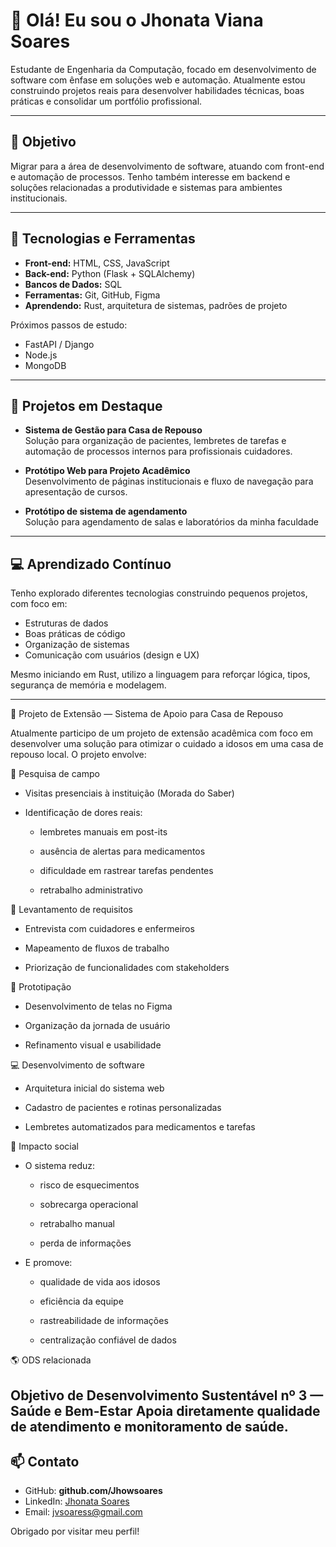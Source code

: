 # 👋 Olá! Eu sou o Jhonata Viana Soares

Estudante de Engenharia da Computação, focado em desenvolvimento de software com ênfase em soluções web e automação. Atualmente estou construindo projetos reais para desenvolver habilidades técnicas, boas práticas e consolidar um portfólio profissional.

---

## 🎯 Objetivo
Migrar para a área de desenvolvimento de software, atuando com front-end e automação de processos. Tenho também interesse em backend e soluções relacionadas a produtividade e sistemas para ambientes institucionais.

---

## 🧩 Tecnologias e Ferramentas
- **Front-end:** HTML, CSS, JavaScript  
- **Back-end:** Python (Flask + SQLAlchemy)  
- **Bancos de Dados:** SQL  
- **Ferramentas:** Git, GitHub, Figma  
- **Aprendendo:** Rust, arquitetura de sistemas, padrões de projeto  

Próximos passos de estudo:
- FastAPI / Django
- Node.js
- MongoDB

---

## 🚀 Projetos em Destaque
- **Sistema de Gestão para Casa de Repouso**  
  Solução para organização de pacientes, lembretes de tarefas e automação de processos internos para profissionais cuidadores.

- **Protótipo Web para Projeto Acadêmico**  
  Desenvolvimento de páginas institucionais e fluxo de navegação para apresentação de cursos.

- **Protótipo de sistema de agendamento**  
  Solução para agendamento de salas e laboratórios da minha faculdade

---

## 💻 Aprendizado Contínuo
Tenho explorado diferentes tecnologias construindo pequenos projetos, com foco em:
- Estruturas de dados
- Boas práticas de código
- Organização de sistemas
- Comunicação com usuários (design e UX)

Mesmo iniciando em Rust, utilizo a linguagem para reforçar lógica, tipos, segurança de memória e modelagem.

---
🌿 Projeto de Extensão — Sistema de Apoio para Casa de Repouso

Atualmente participo de um projeto de extensão acadêmica com foco em desenvolver uma solução para otimizar o cuidado a idosos em uma casa de repouso local. O projeto envolve:

🔎 Pesquisa de campo

- Visitas presenciais à instituição (Morada do Saber)

- Identificação de dores reais:

  - lembretes manuais em post-its

  - ausência de alertas para medicamentos

  - dificuldade em rastrear tarefas pendentes

  - retrabalho administrativo

🧠 Levantamento de requisitos

- Entrevista com cuidadores e enfermeiros

- Mapeamento de fluxos de trabalho

- Priorização de funcionalidades com stakeholders

🧩 Prototipação

- Desenvolvimento de telas no Figma

- Organização da jornada de usuário

- Refinamento visual e usabilidade

💻 Desenvolvimento de software

- Arquitetura inicial do sistema web

- Cadastro de pacientes e rotinas personalizadas

- Lembretes automatizados para medicamentos e tarefas


🌱 Impacto social

- O sistema reduz:

  - risco de esquecimentos

  - sobrecarga operacional

  - retrabalho manual

  - perda de informações

- E promove:

  - qualidade de vida aos idosos

  - eficiência da equipe

  - rastreabilidade de informações

  - centralização confiável de dados

🌎 ODS relacionada

Objetivo de Desenvolvimento Sustentável nº 3 — Saúde e Bem-Estar
Apoia diretamente qualidade de atendimento e monitoramento de saúde.
---

## 📫 Contato
- GitHub: **github.com/Jhowsoares**
- LinkedIn: [Jhonata Soares](https://www.linkedin.com/in/jhonata-soaress/)
- Email: jvsoaress@gmail.com

Obrigado por visitar meu perfil!
